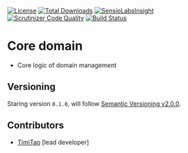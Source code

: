 [![License](https://poser.pugx.org/hexarchium/core-domain/license.svg)](https://packagist.org/packages/hexarchium/core-domain)
[![Total Downloads](https://poser.pugx.org/hexarchium/core-domain/downloads.svg)](https://packagist.org/packages/hexarchium/core-domain)
[![SensioLabsInsight](https://insight.sensiolabs.com/projects/ef68a53a-9b8d-4200-9ceb-d74dc37251bd/mini.png)](https://insight.sensiolabs.com/projects/ef68a53a-9b8d-4200-9ceb-d74dc37251bd)
[![Scrutinizer Code Quality](https://scrutinizer-ci.com/g/hexarchium/core-domain/badges/quality-score.png?b=master)](https://scrutinizer-ci.com/g/hexarchium/core-domain/?branch=master)
[![Build Status](https://travis-ci.org/hexarchium/core-domain.svg?branch=master)](https://travis-ci.org/hexarchium/core-domain)

# Core domain

* Core logic of domain management

## Versioning
 
Staring version ``0.1.0``, will follow [Semantic Versioning v2.0.0](http://semver.org/spec/v2.0.0.html).

## Contributors

* [TimiTao](http://github.com/timiTao) [lead developer]
